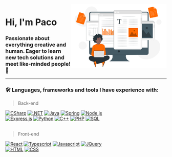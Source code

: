 <img align="right" src="https://raw.githubusercontent.com/gabrlcj/gabrlcj/2aa161dfb942e25ec84396721837dfccc98e08f2/Illustration.svg" alt="Illustration" title="Illustration Storyset" width=300/>
    
<h1 align="left">Hi, I'm Paco</h1>

<h3 align="left">Passionate about everything creative and human. Eager to learn new tech solutions and meet like-minded people! 🌵</h3>

---

<div>
    <h3>🛠 Languages, frameworks and tools I have experience with:</h3>
    <blockquote>Back-end</blockquote>
    <a href="https://"><img src="https://img.shields.io/static/v1?label=&message=C%23&color=9A86A4&style=for-the-badge&logo=csharp&logoColor=whitesmoke" alt="CSharp"></a>
    <a href="https://"><img src="https://img.shields.io/static/v1?label=&message=.NET&color=F1F0C0&style=for-the-badge&logo=dotnet&logoColor=grey" alt=".NET"></a>
    <a href="https://"><img src="https://img.shields.io/static/v1?label=&message=Java&color=815B5B&style=for-the-badge&logo=&logoColor=grey" alt="Java"></a>
    <a href="https://"><img src="https://img.shields.io/static/v1?label=&message=Spring&color=FFE1E1&style=for-the-badge&logo=spring&logoColor=grey" alt="Spring"></a>
    <a href="https://"><img src="https://img.shields.io/static/v1?label=&message=Node.js&color=B7E5DD&style=for-the-badge&logo=nodedotjs&logoColor=grey" alt="Node.js"></a>
    <br>
    <a href="https://"><img src="https://img.shields.io/static/v1?label=&message=Express.js&color=FF9797&style=for-the-badge&logo=express&logoColor=grey" alt="Express.js"></a>
    <a href="https://"><img src="https://img.shields.io/static/v1?label=&message=Python&color=90A17D&style=for-the-badge&logo=python&logoColor=whitesmoke" alt="Python"></a>
    <a href="https://"><img src="https://img.shields.io/static/v1?label=&message=C%2B%2B&color=576F72&style=for-the-badge&logo=cplusplus&logoColor=whitesmoke" alt="C++"></a>
    <a href="https://"><img src="https://img.shields.io/static/v1?label=&message=PHP&color=F1DDBF&style=for-the-badge&logo=php&logoColor=grey" alt="PHP"></a>
    <a href="https://"><img src="https://img.shields.io/static/v1?label=&message=SQL&color=9D5353&style=for-the-badge&logo=microsoftsqlserver&logoColor=whitesmoke" alt="SQL"></a>
    <br><br>
    <blockquote>Front-end</blockquote>
    <a href="https://"><img src="https://img.shields.io/static/v1?label=&message=REACT.JS&color=B1BCE6&style=for-the-badge&logo=react&logoColor=grey" alt="React"></a>
    <a href="https://"><img src="https://img.shields.io/static/v1?label=&message=Typescript&color=99A799&style=for-the-badge&logo=typescript&logoColor=whitesmoke" alt="Typescript"></a>
    <a href="https://"><img src="https://img.shields.io/static/v1?label=&message=Javascript&color=92A9BD&style=for-the-badge&logo=javascript&logoColor=whitesmoke" alt="Javascript"></a>
    <a href="https://"><img src="https://img.shields.io/static/v1?label=&message=JQuery&color=5F939A&style=for-the-badge&logo=jquery&logoColor=whitesmoke" alt="JQuery"></a>
    <br>
    <a href="https://"><img src="https://img.shields.io/static/v1?label=&message=HTML&color=E4CDA7&style=for-the-badge&logo=html5&logoColor=grey" alt="HTML"></a>
    <a href="https://"><img src="https://img.shields.io/static/v1?label=&message=CSS&color=F6AE99&style=for-the-badge&logo=css3&logoColor=grey" alt="CSS"></a>
</div>
